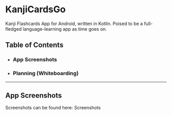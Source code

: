 # KanjiCardsGo
Kanji Flashcards App for Android, written in Kotlin.  Poised to be a full-fledged language-learning app as time goes on.

## Table of Contents

* ### App Screenshots

* ### Planning (Whiteboarding)

---

## App Screenshots

Screenshots can be found here: Screenshots

